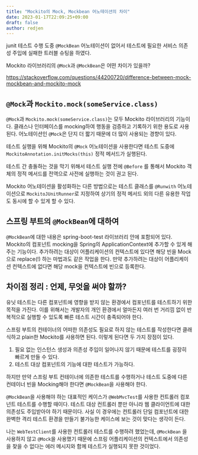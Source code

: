 ```yaml
---
title: "Mockito의 Mock, Mockbean 어노테이션의 차이"
date: 2023-01-17T22:09:25+09:00
draft: false
author: redjen
---
```


junit 테스트 수행 도중 `@MockBean` 어노테이션이 없어서 테스트에 필요한 서비스 의존성 주입에 실패한 트러블 슈팅을 하였다.

Mockito 라이브러리의 `@Mock`과 `@MockBean`은 어떤 차이가 있을까?

https://stackoverflow.com/questions/44200720/difference-between-mock-mockbean-and-mockito-mock

## `@Mock`과 `Mockito.mock(someService.class)`

`@Mock`과 `Mockito.mock(someService.class)`는 모두 Mockito 라이브러리의 기능이다.
클래스나 인터페이스를 mocking하여 행동을 검증하고 기록하기 위한 용도로 사용된다.
어노테이션인 `@Mock`은 단지 더 짧기 때문에 더 많이 사용되는 경향이 있다.

테스트 실행을 위해 Mockito의 `@Mock` 어노테이션을 사용한다면 테스트 도중에 `MockitoAnnotation.initMocks(this)` 정적 메서드가 실행된다.

테스트 간 충돌하는 것을 막기 위해서 테스트 실행 전에 `@Before` 를 통해서 Mockito 객체의 정적 메서드를 전역으로 사전에 실행하는 것이 권고 된다.

Mockito 어노테이션을 활성화하는 다른 방법으로는 테스트 클래스를 `@Runwith` 어노테이션으로 `MockitoJUnitRunner`로 지정하여 상기의 정적 메서드 외의 다른 유용한 작업도 동시에 할 수 있게 할 수 있다.

## 스프링 부트의 `@MockBean`에 대하여

`@MockBean`에 대한 내용은 spring-boot-test 라이브러리 안에 포함되어 있다.
Mockito의 컴포넌트 mocking을 Spring의 ApplicationContext에 추가할 수 있게 해주는 기능이다.
추가하려는 대상이 어플리케이션의 컨텍스트에 있다면 해당 빈을 Mock으로 replace(!) 하는 마법과도 같은 작업을 한다.
만약 추가하려는 대상이 어플리케이션 컨텍스트에 없다면 해당 mock을 컨텍스트에 빈으로 등록한다.

## 차이점 정리 : 언제, 무엇을 써야 할까?

유닛 테스트는 다른 컴포넌트에 영향을 받지 않는 환경에서 컴포넌트를 테스트하기 위한 목적을 가진다.
이를 위해서는 개발자의 개인 환경에서 얼마든지 여러 번 거리낌 없이 반복적으로 실행할 수 있도록 빠른 테스트 시간이 충족되어야 한다.

스프링 부트의 컨테이너의 어떠한 의존성도 필요로 하지 않는 테스트를 작성한다면 클래식하고 plain한 Mockito를 사용하면 된다. 이렇게 된다면 두 가지 장점이 있다.
1. 필요 없는 인스턴스 생성과 의존성 주입이 일어나지 않기 때문에 테스트를 굉장히 빠르게 만들 수 있다.
2. 테스트 대상 컴포넌트의 기능에 대한 테스트가 가능하다.

하지만 만약 스프링 부트 컨테이너에 의존한 테스트를 수행하거나 테스트 도중에 다른 컨테이너 빈을 Mocking해야 한다면 `@MockBean`을 사용해야 한다.

`@MockBean`을 사용해야 하는 대표적인 케이스가 `@WebMvcTest`를 사용한 컨트롤러 컴포넌트 테스트를 수행할 때이다. 테스트 대상 컨트롤러 뿐만 아니라 웹 클라이언트에 대한 의존성도 주입받아야 하기 때문이다. 사실 이 경우에는 컨트롤러 단일 컴포넌트에 대한 완벽한 격리 테스트 환경을 만들기 불가능한 케이스에 보는 것이 맞다는 생각이 든다. 

나는 `WebTestClient`를 사용한 컨트롤러 테스트를 수행하려 했었는데, `@MockBean` 을 사용하지 않고 `@Mock`을 사용했기 때문에 스프링 어플리케이션의 컨텍스트에서 의존성을 찾을 수 없다는 에러 메시지와 함께 테스트가 실행되지 못한 것이었다.